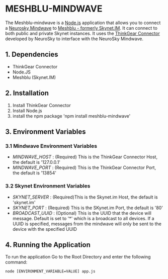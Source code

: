 # MESHBLU-MINDWAVE

The Meshblu-mindwave is a [Node.js](http://nodejs.org/) application that allows you to connect a [Neurosky Mindwave](http://store.neurosky.com/products/mindwave-mobile) to [Meshblu - formerly Skynet.IM](http://meshblu.octoblu.com). It can connect
to both public and private Skynet instances. It uses the [ThinkGear Connector](http://developer.neurosky.com/docs/doku.php?id=thinkgear_connector_tgc) developed by NeuroSky to interface with the NeuroSky Mindwave. 

## 1. Dependencies

* ThinkGear Connector
* Node.JS
* Meshblu (Skynet.IM)

## 2. Installation
1. Install ThinkGear Connector
2. Install Node.js
3. install the npm package 'npm install meshblu-mindwave'

## 3. Environment Variables

### 3.1 Mindwave Environment Variables

* _MINDWAVE_HOST_ : (Required) This is the ThinkGear Connector Host, the default is '127.0.0.1'
* _MINDWAVE_PORT_ : (Required) This is the ThinkGear Connector Port, the default is '13854'

### 3.2 Skynet Environment Variables

* _SKYNET_SERVER_ : (Required)This is the Skynet.im Host, the default is 'skynet.im'
* _SKYNET_PORT_ : (Required) This is the SKynet.im Port, the default is '80'
* _BROADCAST_UUID_ : (Optional) This is the UUID that the device will message. Default is set to '*' which is a broadcast
  to all devices. If a UUID is specified, messages from the mindwave will only be sent to the device with the specified UUID

## 4. Running the Application
To run the application Go to the Root Directory and enter the following command:

    node [ENVIRONMENT_VARIABLE=VALUE] app.js 